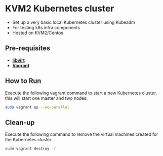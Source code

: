 # KVM2 Kubernetes cluster

- Set up a very basic local Kubernetes cluster using Kubeadm
- For testing k8s infra components
- Hosted on KVM2/Centos

## Pre-requisites

 * **[libvirt](https://wiki.centos.org/HowTos/KVM)**
 * **[Vagrant](https://www.vagrantup.com)**

## How to Run

Execute the following vagrant command to start a new Kubernetes cluster, this will start one master and two nodes:

```sh
sudo vagrant up --no-parallel
```

## Clean-up

Execute the following command to remove the virtual machines created for the Kubernetes cluster.

```sh
sudo vagrant destroy -f
```

